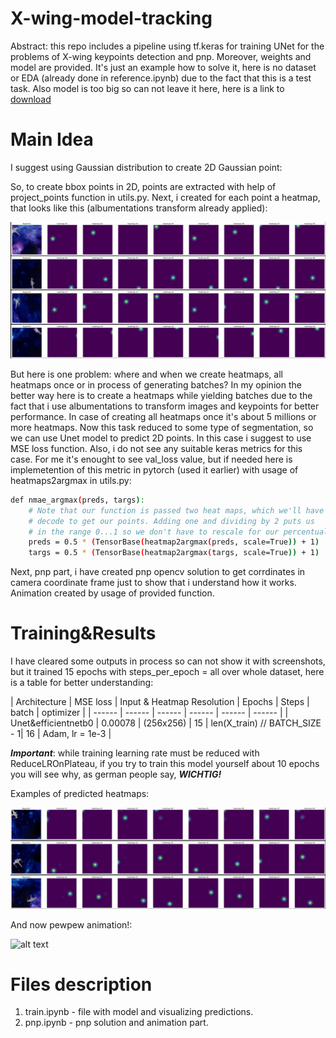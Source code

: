 # X-wing-model-tracking
Abstract: this repo includes a pipeline using tf.keras for training UNet for the problems of X-wing keypoints detection and pnp.
Moreover, weights and model are provided. It's just an example how to solve it, here is no dataset or EDA (already done in reference.ipynb) due to the fact that this is a test task. Also model is too big  so can not leave it here, here is a link to [download](https://drive.google.com/file/d/1oaSXIrxy6RmTpe6cyQqDBay7g-0Su8bl/view?usp=share_link)

# Main Idea
I suggest using Gaussian distribution to create 2D Gaussian point:

So, to create bbox points in 2D, points are extracted with help of project_points function in utils.py.
Next, i created for each point a heatmap, that looks like this (albumentations transform already applied):

![alt text](images/heatmaps_ex.jpg)

But here is one problem: where and when we create heatmaps, all heatmaps once or in process of generating batches?
In my opinion the better way here is to create a heatmaps while yielding batches due to the fact that i use albumentations to transform images and keypoints for better performance. In case of creating all heatmaps once it's about 5 millions or more heatmaps.
Now this task reduced to some type of segmentation, so we can use Unet model to predict 2D points. In this case i suggest to use MSE loss function. Also, i do not see any suitable keras metrics for this case. For me it's enought to see val_loss value, but if needed here is implemetention of this metric in pytorch (used it earlier) with usage of heatmaps2argmax in utils.py:

```sh
def nmae_argmax(preds, targs):
    # Note that our function is passed two heat maps, which we'll have to
    # decode to get our points. Adding one and dividing by 2 puts us
    # in the range 0...1 so we don't have to rescale for our percentual change.
    preds = 0.5 * (TensorBase(heatmap2argmax(preds, scale=True)) + 1)
    targs = 0.5 * (TensorBase(heatmap2argmax(targs, scale=True)) + 1)
```

Next, pnp part, i have created pnp opencv solution to get corrdinates in camera coordinate frame just to show that i understand how it works. Animation created by usage of provided function.

# Training&Results

I have cleared some outputs in process so can not show it with screenshots, but it trained 15 epochs with steps_per_epoch = all over whole dataset, here is a table for better understanding:

| Architecture | MSE loss | Input & Heatmap Resolution | Epochs | Steps | batch | optimizer |
| ------ | ------ | ------ | ------ | ------ | ------ |
| Unet&efficientnetb0 | 0.00078 | (256x256)  | 15 | len(X_train) // BATCH_SIZE - 1| 16 | Adam, lr = 1e-3 |

***Important***: while training learning rate must be reduced with ReduceLROnPlateau, if you try to train this model yourself about 10 epochs you will see why, as german people say, ***WICHTIG!***

Examples of predicted heatmaps: 

![alt text](images/preds_ex.jpg)

And now pewpew animation!:

![alt text](anim.gif)

# Files description

1) train.ipynb - file with model and visualizing predictions.
2) pnp.ipynb - pnp solution and animation part. 

